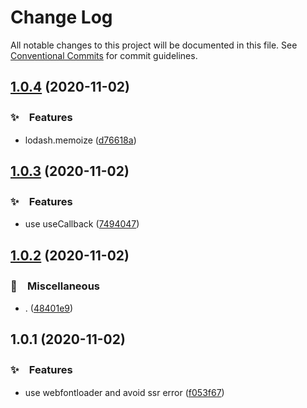 # Change Log

All notable changes to this project will be documented in this file.
See [Conventional Commits](https://conventionalcommits.org) for commit guidelines.

## [1.0.4](https://github.com/bluelovers/ws-react/compare/@lazy-react/use-webfontloader@1.0.3...@lazy-react/use-webfontloader@1.0.4) (2020-11-02)


### ✨　Features

* lodash.memoize ([d76618a](https://github.com/bluelovers/ws-react/commit/d76618abd9c5c37a3060bde5023fa4b61d2d48c5))





## [1.0.3](https://github.com/bluelovers/ws-react/compare/@lazy-react/use-webfontloader@1.0.2...@lazy-react/use-webfontloader@1.0.3) (2020-11-02)


### ✨　Features

* use useCallback ([7494047](https://github.com/bluelovers/ws-react/commit/7494047e60f73bb7d735c864484d2777e3437395))





## [1.0.2](https://github.com/bluelovers/ws-react/compare/@lazy-react/use-webfontloader@1.0.1...@lazy-react/use-webfontloader@1.0.2) (2020-11-02)


### 🔖　Miscellaneous

* . ([48401e9](https://github.com/bluelovers/ws-react/commit/48401e98053a3ee9cfad2302e9bb76f68abeb9c0))





## 1.0.1 (2020-11-02)


### ✨　Features

* use webfontloader and avoid ssr error ([f053f67](https://github.com/bluelovers/ws-react/commit/f053f67799cc651e4c56028c39139094871b12a4))
